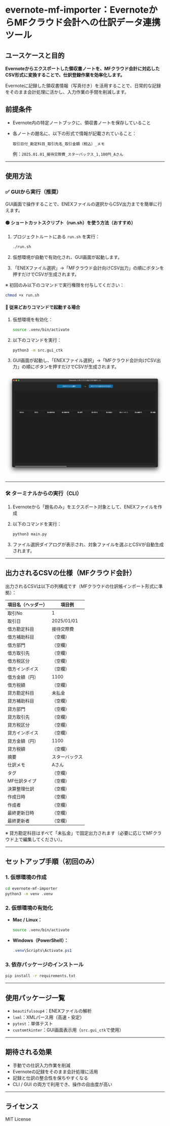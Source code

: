 # evernote-mf-importer：EvernoteからMFクラウド会計への仕訳データ連携ツール

## ユースケースと目的

**Evernoteからエクスポートした領収書ノートを、MFクラウド会計に対応したCSV形式に変換することで、仕訳登録作業を効率化します。**

Evernoteに記録した領収書情報（写真付き）を活用することで、日常的な記録をそのまま会計処理に活かし、入力作業の手間を削減します。

## 前提条件

- Evernote内の特定ノートブックに、領収書ノートを保存していること
- 各ノートの題名に、以下の形式で情報が記載されていること：

  ```
  取引日付_勘定科目_取引先名_取引金額（税込）_メモ
  ```

  例：`2025.01.01_接待交際費_スターバックス_1,100円_Aさん`

---

## 使用方法

### ✅ GUIから実行（推奨）

GUI画面で操作することで、ENEXファイルの選択からCSV出力までを簡単に行えます。

#### 🟢 ショートカットスクリプト（run.sh）を使う方法（おすすめ）

1. プロジェクトルートにある `run.sh` を実行：

   ```bash
   ./run.sh
   ```

2. 仮想環境が自動で有効化され、GUI画面が起動します。
3. 「ENEXファイル選択」→「MFクラウド会計向けCSV出力」の順にボタンを押すだけでCSVが生成されます。

※ 初回のみ以下のコマンドで実行権限を付与してください：

```bash
chmod +x run.sh
```

#### 🧰 従来どおりコマンドで起動する場合

1. 仮想環境を有効化：

   ```bash
   source .venv/bin/activate
   ```

2. 以下のコマンドを実行：

   ```bash
   python3 -m src.gui_ctk
   ```

3. GUI画面が起動し、「ENEXファイル選択」→「MFクラウド会計向けCSV出力」の順にボタンを押すだけでCSVが生成されます。

![画面イメージ](docs/screenshot_gui.png)

---

### 🛠 ターミナルからの実行（CLI）

1. Evernoteから「題名のみ」をエクスポート対象として、ENEXファイルを作成
2. 以下のコマンドを実行：

   ```bash
   python3 main.py
   ```

3. ファイル選択ダイアログが表示され、対象ファイルを選ぶとCSVが自動生成されます。

---

## 出力されるCSVの仕様（MFクラウド会計）

出力されるCSVは以下の列構成です（MFクラウドの仕訳帳インポート形式に準拠）：

| 項目名（ヘッダー）       | 項目例         |
|--------------------------|----------------|
| 取引No                   | 1              |
| 取引日                   | 2025/01/01     |
| 借方勘定科目             | 接待交際費     |
| 借方補助科目             | （空欄）       |
| 借方部門                 | （空欄）       |
| 借方取引先               | （空欄）       |
| 借方税区分               | （空欄）       |
| 借方インボイス           | （空欄）       |
| 借方金額（円）           | 1100           |
| 借方税額                 | （空欄）       |
| 貸方勘定科目             | 未払金         |
| 貸方補助科目             | （空欄）       |
| 貸方部門                 | （空欄）       |
| 貸方取引先               | （空欄）       |
| 貸方税区分               | （空欄）       |
| 貸方インボイス           | （空欄）       |
| 貸方金額（円）           | 1100           |
| 貸方税額                 | （空欄）       |
| 摘要                     | スターバックス |
| 仕訳メモ                 | Aさん          |
| タグ                     | （空欄）       |
| MF仕訳タイプ             | （空欄）       |
| 決算整理仕訳             | （空欄）       |
| 作成日時                 | （空欄）       |
| 作成者                   | （空欄）       |
| 最終更新日時             | （空欄）       |
| 最終更新者               | （空欄）       |

※ 貸方勘定科目はすべて「未払金」で固定出力されます（必要に応じてMFクラウド上で編集してください）。

---

## セットアップ手順（初回のみ）

### 1. 仮想環境の作成

```bash
cd evernote-mf-importer
python3 -m venv .venv
```

### 2. 仮想環境の有効化

- **Mac / Linux：**
    ```bash
    source .venv/bin/activate
    ```
- **Windows（PowerShell）：**
    ```powershell
    .venv\Scripts\Activate.ps1
    ```

### 3. 依存パッケージのインストール

```bash
pip install -r requirements.txt
```

---

## 使用パッケージ一覧

- `beautifulsoup4`：ENEXファイルの解析  
- `lxml`：XMLパース用（高速・安定）  
- `pytest`：単体テスト  
- `customtkinter`：GUI画面表示用（`src.gui_ctk`で使用）

---

## 期待される効果

- 手動での仕訳入力作業を削減
- Evernoteの記録をそのまま会計処理に活用
- 記録と仕訳の整合性を保ちやすくなる
- CLI / GUI の両方で利用でき、操作の自由度が高い

---

## ライセンス

MIT License
